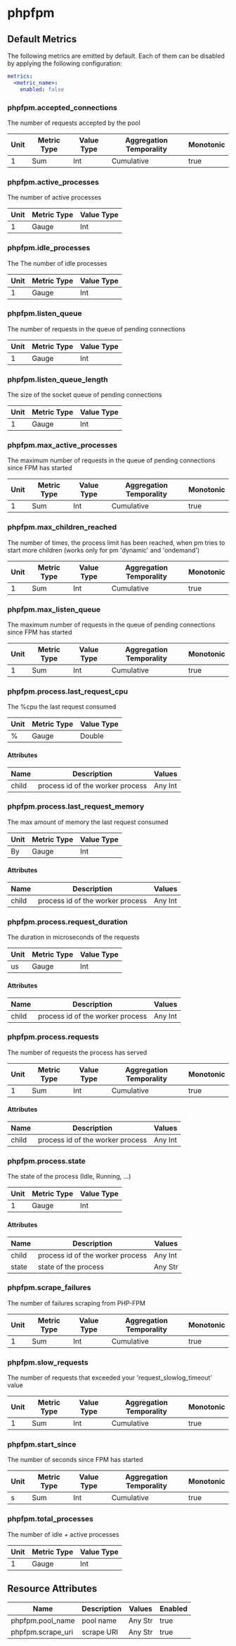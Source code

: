 [comment]: <> (Code generated by mdatagen. DO NOT EDIT.)

# phpfpm

## Default Metrics

The following metrics are emitted by default. Each of them can be disabled by applying the following configuration:

```yaml
metrics:
  <metric_name>:
    enabled: false
```

### phpfpm.accepted_connections

The number of requests accepted by the pool

| Unit | Metric Type | Value Type | Aggregation Temporality | Monotonic |
| ---- | ----------- | ---------- | ----------------------- | --------- |
| 1 | Sum | Int | Cumulative | true |

### phpfpm.active_processes

The number of active processes

| Unit | Metric Type | Value Type |
| ---- | ----------- | ---------- |
| 1 | Gauge | Int |

### phpfpm.idle_processes

The The number of idle processes

| Unit | Metric Type | Value Type |
| ---- | ----------- | ---------- |
| 1 | Gauge | Int |

### phpfpm.listen_queue

The number of requests in the queue of pending connections

| Unit | Metric Type | Value Type |
| ---- | ----------- | ---------- |
| 1 | Gauge | Int |

### phpfpm.listen_queue_length

The size of the socket queue of pending connections

| Unit | Metric Type | Value Type |
| ---- | ----------- | ---------- |
| 1 | Gauge | Int |

### phpfpm.max_active_processes

The maximum number of requests in the queue of pending connections since FPM has started

| Unit | Metric Type | Value Type | Aggregation Temporality | Monotonic |
| ---- | ----------- | ---------- | ----------------------- | --------- |
| 1 | Sum | Int | Cumulative | true |

### phpfpm.max_children_reached

The number of times, the process limit has been reached, when pm tries to start more children (works only for pm 'dynamic' and 'ondemand')

| Unit | Metric Type | Value Type | Aggregation Temporality | Monotonic |
| ---- | ----------- | ---------- | ----------------------- | --------- |
| 1 | Sum | Int | Cumulative | true |

### phpfpm.max_listen_queue

The maximum number of requests in the queue of pending connections since FPM has started

| Unit | Metric Type | Value Type | Aggregation Temporality | Monotonic |
| ---- | ----------- | ---------- | ----------------------- | --------- |
| 1 | Sum | Int | Cumulative | true |

### phpfpm.process.last_request_cpu

The %cpu the last request consumed

| Unit | Metric Type | Value Type |
| ---- | ----------- | ---------- |
| % | Gauge | Double |

#### Attributes

| Name | Description | Values |
| ---- | ----------- | ------ |
| child | process id of the worker process | Any Int |

### phpfpm.process.last_request_memory

The max amount of memory the last request consumed

| Unit | Metric Type | Value Type |
| ---- | ----------- | ---------- |
| By | Gauge | Int |

#### Attributes

| Name | Description | Values |
| ---- | ----------- | ------ |
| child | process id of the worker process | Any Int |

### phpfpm.process.request_duration

The duration in microseconds of the requests

| Unit | Metric Type | Value Type |
| ---- | ----------- | ---------- |
| us | Gauge | Int |

#### Attributes

| Name | Description | Values |
| ---- | ----------- | ------ |
| child | process id of the worker process | Any Int |

### phpfpm.process.requests

The number of requests the process has served

| Unit | Metric Type | Value Type | Aggregation Temporality | Monotonic |
| ---- | ----------- | ---------- | ----------------------- | --------- |
| 1 | Sum | Int | Cumulative | true |

#### Attributes

| Name | Description | Values |
| ---- | ----------- | ------ |
| child | process id of the worker process | Any Int |

### phpfpm.process.state

The state of the process (Idle, Running, ...)

| Unit | Metric Type | Value Type |
| ---- | ----------- | ---------- |
| 1 | Gauge | Int |

#### Attributes

| Name | Description | Values |
| ---- | ----------- | ------ |
| child | process id of the worker process | Any Int |
| state | state of the process | Any Str |

### phpfpm.scrape_failures

The number of failures scraping from PHP-FPM

| Unit | Metric Type | Value Type | Aggregation Temporality | Monotonic |
| ---- | ----------- | ---------- | ----------------------- | --------- |
| 1 | Sum | Int | Cumulative | true |

### phpfpm.slow_requests

The number of requests that exceeded your 'request_slowlog_timeout' value

| Unit | Metric Type | Value Type | Aggregation Temporality | Monotonic |
| ---- | ----------- | ---------- | ----------------------- | --------- |
| 1 | Sum | Int | Cumulative | true |

### phpfpm.start_since

The number of seconds since FPM has started

| Unit | Metric Type | Value Type | Aggregation Temporality | Monotonic |
| ---- | ----------- | ---------- | ----------------------- | --------- |
| s | Sum | Int | Cumulative | true |

### phpfpm.total_processes

The number of idle + active processes

| Unit | Metric Type | Value Type |
| ---- | ----------- | ---------- |
| 1 | Gauge | Int |

## Resource Attributes

| Name | Description | Values | Enabled |
| ---- | ----------- | ------ | ------- |
| phpfpm.pool_name | pool name | Any Str | true |
| phpfpm.scrape_uri | scrape URI | Any Str | true |
